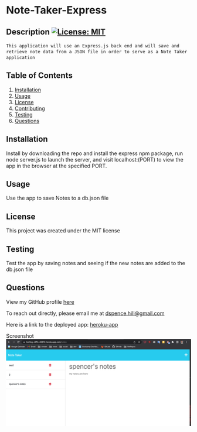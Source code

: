 # Note-Taker-Express

  ## Description [![License: MIT](https://img.shields.io/badge/License-MIT-yellow.svg)](https://opensource.org/licenses/MIT)
    This application will use an Express.js back end and will save and retrieve note data from a JSON file in order to serve as a Note Taker application

  ## Table of Contents
1. [Installation](#installation)
2. [Usage](#usage)
3. [License](#license)
4. [Contributing](#contributing)
5. [Testing](#tests)
6. [Questions](#questions)

## Installation
Install by downloading the repo and install the express npm package, run node server.js to launch the server, and visit localhost:(PORT) to view the app in the browser at the specified PORT.

## Usage
Use the app to save Notes to a db.json file

## License
This project was created under the MIT license


## Testing
Test the app by saving notes and seeing if the new notes are added to the db.json file

## Questions
View my GitHub profile [here](https://github.com/dspnc)  

To reach out directly, please email me at dspence.hill@gmail.com

Here is a link to the deployed app: [heroku-app](https://boiling-cliffs-45912.herokuapp.com/)

Screenshot
<img title="deployed note taker app" alt="Note Taker express" src="./public/assets/screenshot-of-deploy.png">


